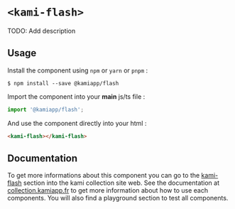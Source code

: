 # `<kami-flash>`

TODO: Add description

## Usage

Install the component using ``npm`` or ``yarn`` or ``pnpm`` :

```console
$ npm install --save @kamiapp/flash
```

Import the component into your **main** js/ts file :

```js
import '@kamiapp/flash';
```
And use the component directly into your html :

```html
<kami-flash></kami-flash>
```
## Documentation

To get more informations about this component you can go to the [kami-flash](https://www.collection.kamiapp.fr/docs/flash.html) section into the kami collection site web. See the documentation at [collection.kamiapp.fr](https://www.collection.kamiapp.fr/) to get more information about how to use each components. You will also find a playground section to test all components.